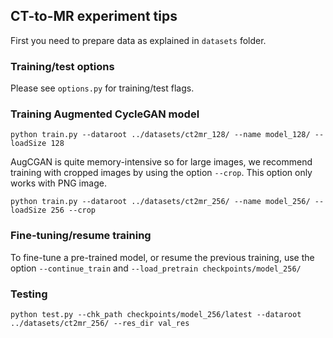 ## CT-to-MR experiment tips

First you need to prepare data as explained in `datasets` folder.

### Training/test options

Please see `options.py` for training/test flags.

### Training Augmented CycleGAN model

`python train.py --dataroot ../datasets/ct2mr_128/ --name model_128/ --loadSize 128`

AugCGAN is quite memory-intensive so for large images, we recommend training 
with cropped images by using the option `--crop`. This option only works with PNG image.
 
`python train.py --dataroot ../datasets/ct2mr_256/ --name model_256/ --loadSize 256 --crop  `

### Fine-tuning/resume training

To fine-tune a pre-trained model, or resume the previous training, use the 
option `--continue_train` and `--load_pretrain checkpoints/model_256/`

### Testing

`python test.py --chk_path checkpoints/model_256/latest --dataroot ../datasets/ct2mr_256/ --res_dir val_res`

